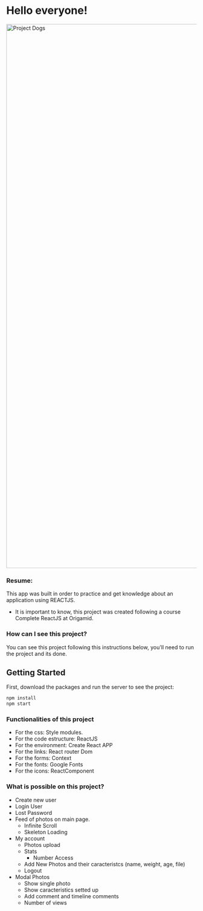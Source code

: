 # Hello everyone! 

<img width="1440" alt="Project Dogs" src="https://github.com/Danilo09/origamid-project/assets/11212886/d2bdb38a-0a79-4770-84bc-60758b688861">


### Resume:

This app was built in order to practice and get knowledge about an application using REACTJS.

* It is important to know, this project was created following a course Complete ReactJS at Origamid.

### How can I see this project?

You can see this project following this instructions below, you'll need to run the project and its done.

## Getting Started

First, download the packages and run the server to see the project:

```bash
npm install
npm start
```

### Functionalities of this project

- For the css: Style modules.
- For the code estructure: ReactJS
- For the environment: Create React APP
- For the links: React router Dom
- For the forms: Context
- For the fonts: Google Fonts
- For the icons: ReactComponent

### What is possible on this project?

- Create new user
- Login User
- Lost Password
- Feed of photos on main page.
  - Infinite Scroll
  - Skeleton Loading  
- My account
  - Photos upload
  - Stats
    - Number Access 
  - Add New Photos and their caracteristcs (name, weight, age, file)
  - Logout
- Modal Photos
  - Show single photo
  - Show caracteristics setted up
  - Add comment and timeline comments
  - Number of views
